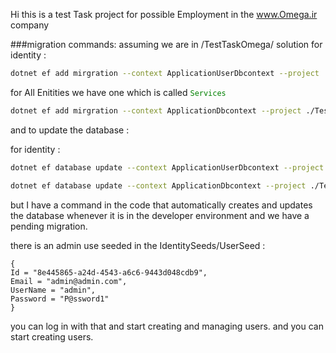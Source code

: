Hi this is a test Task project for possible Employment in the www.Omega.ir company

###migration commands: assuming we are in /TestTaskOmega/ solution
for identity : 
```bash
dotnet ef add mirgration --context ApplicationUserDbcontext --project ./TestTaskOmega.Identity --startup-project ./TestTaskOmega.API
```
for All Enitities we have one which is called <code style="color: green">Services</code>

```bash
dotnet ef add mirgration --context ApplicationDbcontext --project ./TestTaskOmega.DataAccess --startup-project ./TestTaskOmega.API
```
and to update the database :

for identity : 
```bash
dotnet ef database update --context ApplicationUserDbcontext --project ./TestTaskOmega.Identity --startup-project ./TestTaskOmega.API
```

```bash
dotnet ef database update --context ApplicationDbcontext --project ./TestTaskOmega.DataAccess --startup-project ./TestTaskOmega.API
```
but I have a command in the code that automatically creates and updates the database whenever it is in the developer environment and 
we have a pending migration.

there is an admin use seeded in the IdentitySeeds/UserSeed : 
```
{
Id = "8e445865-a24d-4543-a6c6-9443d048cdb9",
Email = "admin@admin.com",
UserName = "admin",
Password = "P@ssword1"
}
```
you can log in with that and start creating and managing users. 
and you can start creating users.

